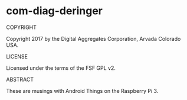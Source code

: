 # com-diag-deringer

COPYRIGHT

Copyright 2017 by the  Digital Aggregates Corporation, Arvada Colorado USA.

LICENSE

Licensed under the terms of the FSF GPL v2.

ABSTRACT

These are musings with Android Things on the Raspberry Pi 3.
